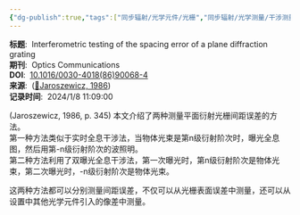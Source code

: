 ```yaml
---
{"dg-publish":true,"tags":["同步辐射/光学元件/光栅","同步辐射/光学测量/干涉测量","同步辐射/设备/干涉仪"],"评分":3,"类型":"论文","发表年份":1986,"简单评价":"很老的文章","结束时间":"2024-01-08T00:00:00.000+08:00","permalink":"/3_工作归档/收集/Interferometric testing of the spacing error of a plane diffraction grating/","dgPassFrontmatter":true}
---
```



**标题**:  Interferometric testing of the spacing error of a plane diffraction grating  
**期刊**:  Optics Communications  
**DOI**:  [10.1016/0030-4018(86)90068-4](https://doi.org/10.1016/0030-4018(86)90068-4)  
**来源**:  ([📖Jaroszewicz, 1986](zotero://open-pdf/library/items/22EQ349X?page=1))  
**记录时间**:  2024/1/8 11:09:00


(Jaroszewicz, 1986, p. 345) 本文介绍了两种测量平面衍射光栅间距误差的方法。  
第一种方法类似于实时全息干涉法，当物体光束是第n级衍射阶次时，曝光全息图，然后用第-n级衍射阶次的波照明。  
第二种方法利用了双曝光全息干涉法，第一次曝光时，第n级衍射阶次是物体光束，第二次曝光时，-n级衍射阶次是物体光束。  
  
这两种方法都可以分别测量间距误差，不仅可以从光栅表面误差中测量，还可以从设置中其他光学元件引入的像差中测量。


